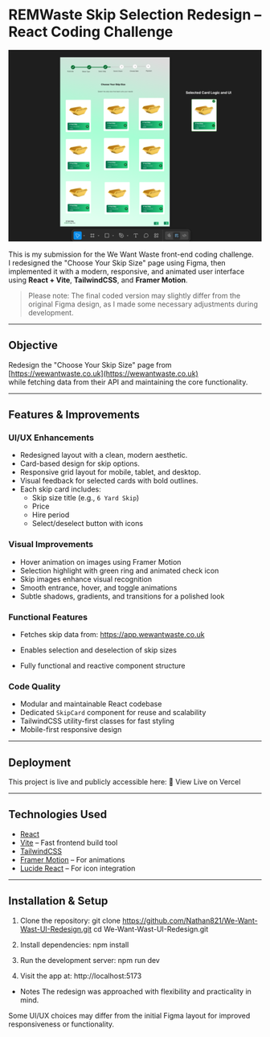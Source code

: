 # REMWaste Skip Selection Redesign – React Coding Challenge

![Figma Design Preview](./public/main.png)

This is my submission for the We Want Waste front-end coding challenge.  
I redesigned the "Choose Your Skip Size" page using Figma, then implemented it with a modern, responsive, and animated user interface using **React + Vite**, **TailwindCSS**, and **Framer Motion**.

> Please note: The final coded version may slightly differ from the original Figma design, as I made some necessary adjustments during development.

---

## Objective

Redesign the "Choose Your Skip Size" page from  
[https://wewantwaste.co.uk](https://wewantwaste.co.uk)  
while fetching data from their API and maintaining the core functionality.

---

## Features & Improvements

### UI/UX Enhancements

- Redesigned layout with a clean, modern aesthetic.
- Card-based design for skip options.
- Responsive grid layout for mobile, tablet, and desktop.
- Visual feedback for selected cards with bold outlines.
- Each skip card includes:
  - Skip size title (e.g., `6 Yard Skip`)
  - Price
  - Hire period
  - Select/deselect button with icons

### Visual Improvements

- Hover animation on images using Framer Motion
- Selection highlight with green ring and animated check icon
- Skip images enhance visual recognition
- Smooth entrance, hover, and toggle animations
- Subtle shadows, gradients, and transitions for a polished look

### Functional Features

- Fetches skip data from:
  https://app.wewantwaste.co.uk

- Enables selection and deselection of skip sizes
- Fully functional and reactive component structure

### Code Quality

- Modular and maintainable React codebase
- Dedicated `SkipCard` component for reuse and scalability
- TailwindCSS utility-first classes for fast styling
- Mobile-first responsive design

---

## Deployment

This project is live and publicly accessible here:
🔗 View Live on Vercel

---

## Technologies Used

- [React](https://reactjs.org/)
- [Vite](https://vite.dev/) – Fast frontend build tool
- [TailwindCSS](https://tailwindcss.com/)
- [Framer Motion](https://www.framer.com/motion/) – For animations
- [Lucide React](https://lucide.dev/) – For icon integration

---

## Installation & Setup

1. Clone the repository:
   git clone https://github.com/Nathan821/We-Want-Wast-UI-Redesign.git
   cd We-Want-Wast-UI-Redesign.git

2. Install dependencies:
   npm install

3. Run the development server:
   npm run dev

4. Visit the app at:
   http://localhost:5173

- Notes
  The redesign was approached with flexibility and practicality in mind.

Some UI/UX choices may differ from the initial Figma layout for improved responsiveness or functionality.
